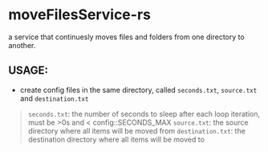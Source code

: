 # moveFilesService-rs
a service that continuesly moves files and folders from one directory to another.

## USAGE:
- create config files in the same directory, called `seconds.txt`, `source.txt` and `destination.txt`
> `seconds.txt`: the number of seconds to sleep after each loop iteration, must be >0s and < config::SECONDS_MAX
> `source.txt`: the source directory where all items will be moved from
> `destination.txt`: the destination directory where all items will be moved to
